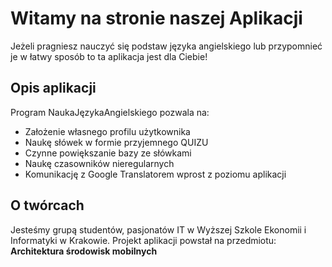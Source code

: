 # Witamy na stronie naszej Aplikacji
Jeżeli pragniesz nauczyć się podstaw języka angielskiego lub przypomnieć je w łatwy sposób to ta aplikacja jest dla Ciebie!


## Opis aplikacji

Program NaukaJęzykaAngielskiego pozwala na:
- Założenie własnego profilu użytkownika
- Naukę słówek w formie przyjemnego QUIZU
- Czynne powiększanie bazy ze słówkami
- Naukę czasowników nieregularnych
- Komunikację z Google Translatorem wprost z poziomu aplikacji

## O twórcach
Jesteśmy grupą studentów, pasjonatów IT w Wyższej Szkole Ekonomii i Informatyki w Krakowie. 
Projekt aplikacji powstał na przedmiotu:  **Architektura środowisk mobilnych**
